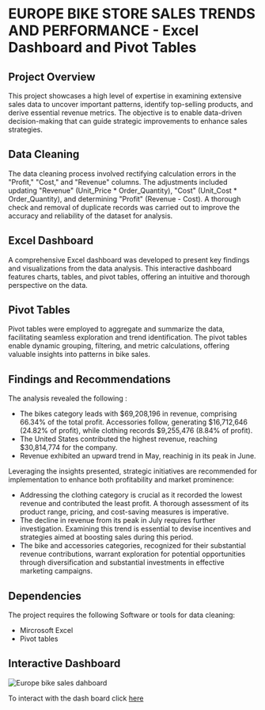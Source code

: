# EUROPE BIKE STORE SALES TRENDS AND PERFORMANCE - Excel Dashboard and Pivot Tables
## Project Overview
This project showcases a high level of expertise in examining extensive sales data to uncover important patterns, identify top-selling products, and derive essential revenue metrics. The objective is to enable data-driven decision-making that can guide strategic improvements to enhance sales strategies.

## Data Cleaning 
The data cleaning process involved rectifying calculation errors in the "Profit," "Cost," and "Revenue" columns. The adjustments included updating "Revenue" (Unit_Price * Order_Quantity), "Cost" (Unit_Cost * Order_Quantity), and determining "Profit" (Revenue - Cost). A thorough check and removal of duplicate records was carried out to improve the accuracy and reliability of the dataset for analysis.

## Excel Dashboard
A comprehensive Excel dashboard was developed to present key findings and visualizations from the data analysis. This interactive dashboard features charts, tables, and pivot tables, offering an intuitive and thorough perspective on the data.

## Pivot Tables
Pivot tables were employed to aggregate and summarize the data, facilitating seamless exploration and trend identification. The pivot tables enable dynamic grouping, filtering, and metric calculations, offering valuable insights into patterns in bike sales.

## Findings and Recommendations
The analysis revealed the following :
- The bikes category leads with $69,208,196 in revenue, comprising 66.34% of the total profit. Accessories follow, generating $16,712,646 (24.82% of profit), while clothing records $9,255,476 (8.84% of profit).
- The United States contributed the highest revenue, reaching $30,814,774 for the company.
- Revenue exhibited an upward trend in May, reachinig in its peak in June.

Leveraging the insights presented, strategic initiatives are recommended for implementation to enhance both profitability and market prominence:
- Addressing the clothing category is crucial as it recorded the lowest revenue and contributed the least profit. A thorough assessment of its product range, pricing, and cost-saving measures is imperative.
- The decline in revenue from its peak in July requires further investigation. Examining this trend is essential to devise incentives and strategies aimed at boosting sales during this period.
- The bike and accessories categories, recognized for their substantial revenue contributions, warrant exploration for potential opportunities through diversification and substantial investments in effective marketing campaigns.

## Dependencies
The project requires the following Software or tools for data cleaning:
- Mircrosoft Excel
- Pivot tables

## Interactive Dashboard
![Europe bike sales dahboard](https://github.com/Motade/Motade-Europe_Bike_Sales/assets/114887240/1be177f3-fbfd-428b-a219-d74dcbc78443)

To interact with the dash board click [here](https://motray-my.sharepoint.com/:x:/g/personal/motray_motray_onmicrosoft_com/EeW93fjjzhVGmbY0K4ijwhMBXWjdapzf0OYaaro_5bziCQ?e=fIRCE6&nav=MTVfe0U0RDI2RTdELUY5OTQtNDUyOS04MzRELTJEMEYzNEMzQUE2Q30)


